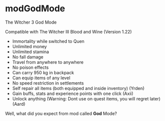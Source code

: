 # modGodMode

The Witcher 3 God Mode

Compatible with The Witcher III Blood and Wine (Version 1.22)

- Immortality while switched to Quen
- Unlimited money
- Unlimited stamina
- No fall damage
- Travel from anywhere to anywhere
- No poison effects
- Can carry 950 kg in backpack
- Can equip items of any level
- No speed restriction in settlements
- Self repair all items (both equipped and inside inventory) (Yrden)
- Gain buffs, stats and experience points with one click (Axii)
- Unlock anything (Warning: Dont use on quest items, you will regret later) (Aard)

Well, what did you expect from mod called **God** Mode?
